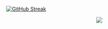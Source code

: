 [![GitHub Streak](http://github-readme-streak-stats.herokuapp.com?user=&theme=dark&hide_border=true)](https://git.io/streak-stats)

<div align="center">
  <img src="https://readme-typing-svg.herokuapp.com?font=Silkscreen&size=28&pause=800&color=F7F7F7&center=true&vCenter=true&width=550&lines=Hey+dude!;And+welcome+to+my+profile!;What's+up%3F;Well%2C+that's+fine...)" />
</div>
